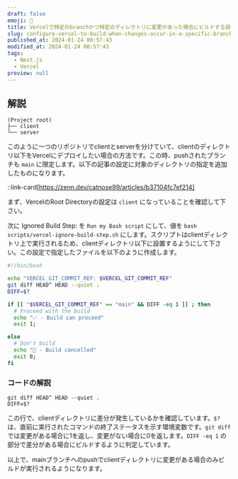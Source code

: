 ```yaml
---
draft: false
emoji: 🍮
title: Vercelで特定のbranchかつ特定のディレクトリに変更があった場合にビルドする設定
slug: configure-vercel-to-build-when-changes-occur-in-a-specific-branch-and-directory
published_at: 2024-01-24 00:57:43
modified_at: 2024-01-24 00:57:43
tags:
  - Next.js
  - Vercel
preview: null
---
```


## 解説

```tree:リポジトリのディレクトリ構成
(Project root)
├── client
└── server
```

このように一つのリポジトリでclientとserverを分けていて、clientのディレクトリ以下をVercelにデプロイしたい場合の方法です。この時、pushされたブランチも `main` に限定します。以下の記事の設定に対象のディレクトリの指定を追加したものになります。

::link-card[https://zenn.dev/catnose99/articles/b37104fc7ef214]

まず、VercelのRoot Directoryの設定は `client` になっていることを確認して下さい。

次に Ignored Build Step: を `Run my Bash script` にして、値を `bash scripts/vercel-ignore-build-step.sh` にします。スクリプトはclientディレクトリ上で実行されるため、clientディレクトリ以下に設置するようにして下さい。この設定で指定したファイルを以下のように作成します。

```bash:client/scripts/vercel-ignore-build-step.sh
#!/bin/bash

echo "VERCEL_GIT_COMMIT_REF: $VERCEL_GIT_COMMIT_REF"
git diff HEAD^ HEAD --quiet .
DIFF=$?

if [[ "$VERCEL_GIT_COMMIT_REF" == "main" && DIFF -eq 1 ]] ; then
  # Proceed with the build
  echo "✅ - Build can proceed"
  exit 1;

else
  # Don't build
  echo "🛑 - Build cancelled"
  exit 0;
fi
```

### コードの解説

```bash:Gitコマンドで差分を確認する
git diff HEAD^ HEAD --quiet .
DIFF=$?
```

この行で、clientディレクトリに差分が発生しているかを確認しています。`$?` は、直前に実行されたコマンドの終了ステータスを示す環境変数です。`git diff` では変更がある場合に1を返し、変更がない場合に0を返します。`DIFF -eq 1` の部分で差分がある場合にビルドするように判定しています。

以上で、mainブランチへのpushでclientディレクトリに変更がある場合のみビルドが実行されるようになります。
